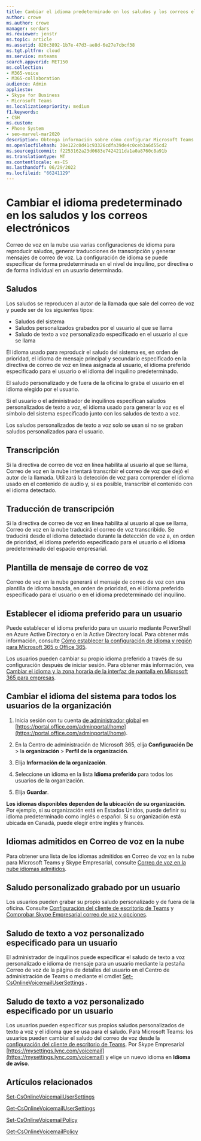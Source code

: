 ```yaml
---
title: Cambiar el idioma predeterminado en los saludos y los correos electrónicos
author: crowe
ms.author: crowe
manager: serdars
ms.reviewer: jenstr
ms.topic: article
ms.assetid: 820c3892-1b7e-47d3-ae8d-6e27e7cbcf38
ms.tgt.pltfrm: cloud
ms.service: msteams
search.appverid: MET150
ms.collection:
- M365-voice
- M365-collaboration
audience: Admin
appliesto:
- Skype for Business
- Microsoft Teams
ms.localizationpriority: medium
f1.keywords:
- CSH
ms.custom:
- Phone System
- seo-marvel-mar2020
description: Obtenga información sobre cómo configurar Microsoft Teams y Skype Empresarial usar otro idioma para el saludo de correo de voz predeterminado de su organización.
ms.openlocfilehash: 30e122c0d41c93326cdfa39de4c0ceb3a6d55cd2
ms.sourcegitcommit: f2253162a23d0683e7424211da1a0a8760c8a91b
ms.translationtype: MT
ms.contentlocale: es-ES
ms.lasthandoff: 06/29/2022
ms.locfileid: "66241129"
---
```

# <a name="change-the-default-language-for-greetings-and-emails"></a>Cambiar el idioma predeterminado en los saludos y los correos electrónicos

Correo de voz en la nube usa varias configuraciones de idioma para reproducir saludos, generar traducciones de transcripción y generar mensajes de correo de voz. La configuración de idioma se puede especificar de forma predeterminada en el nivel de inquilino, por directiva o de forma individual en un usuario determinado.

## <a name="greetings"></a>Saludos
Los saludos se reproducen al autor de la llamada que sale del correo de voz y puede ser de los siguientes tipos:

- Saludos del sistema
- Saludos personalizados grabados por el usuario al que se llama
- Saludo de texto a voz personalizado especificado en el usuario al que se llama

El idioma usado para reproducir el saludo del sistema es, en orden de prioridad, el idioma de mensaje principal y secundario especificado en la directiva de correo de voz en línea asignada al usuario, el idioma preferido especificado para el usuario o el idioma del inquilino predeterminado.

El saludo personalizado y de fuera de la oficina lo graba el usuario en el idioma elegido por el usuario.

Si el usuario o el administrador de inquilinos especifican saludos personalizados de texto a voz, el idioma usado para generar la voz es el símbolo del sistema especificado junto con los saludos de texto a voz.

Los saludos personalizados de texto a voz solo se usan si no se graban saludos personalizados para el usuario.

## <a name="transcription"></a>Transcripción
Si la directiva de correo de voz en línea habilita al usuario al que se llama, Correo de voz en la nube intentará transcribir el correo de voz que dejó el autor de la llamada. Utilizará la detección de voz para comprender el idioma usado en el contenido de audio y, si es posible, transcribir el contenido con el idioma detectado.

## <a name="transcription-translation"></a>Traducción de transcripción
Si la directiva de correo de voz en línea habilita al usuario al que se llama, Correo de voz en la nube traducirá el correo de voz transcribido. Se traducirá desde el idioma detectado durante la detección de voz a, en orden de prioridad, el idioma preferido especificado para el usuario o el idioma predeterminado del espacio empresarial.

## <a name="voicemail-message-template"></a>Plantilla de mensaje de correo de voz
Correo de voz en la nube generará el mensaje de correo de voz con una plantilla de idioma basada, en orden de prioridad, en el idioma preferido especificado para el usuario o en el idioma predeterminado del inquilino.

## <a name="setting-the-preferred-language-for-a-user"></a>Establecer el idioma preferido para un usuario
Puede establecer el idioma preferido para un usuario mediante PowerShell en Azure Active Directory o en la Active Directory local. Para obtener más información, consulte [Cómo establecer la configuración de idioma y región para Microsoft 365 o Office 365](/office365/troubleshoot/access-management/set-language-and-region).

Los usuarios pueden cambiar su propio idioma preferido a través de su configuración después de iniciar sesión. Para obtener más información, vea [Cambiar el idioma y la zona horaria de la interfaz de pantalla en Microsoft 365 para empresas](https://support.office.com/article/change-your-display-language-and-time-zone-in-microsoft-365-for-business-6f238bff-5252-441e-b32b-655d5d85d15b?ui=en-US&rs=en-US&ad=US).

## <a name="change-the-system-language-for-everyone-in-your-organization"></a>Cambiar el idioma del sistema para todos los usuarios de la organización

1. Inicia sesión con tu cuenta [de administrador global](https://support.office.com/article/da585eea-f576-4f55-a1e0-87090b6aaa9d) en [https://portal.office.com/adminportal/home](https://portal.office.com/adminportal/home).

2. En la Centro de administración de Microsoft 365, elija **Configuración De** >  la **organización** > **Perfil de la organización**.

3. Elija **Información de la organización**.

4. Seleccione un idioma en la lista **Idioma preferido** para todos los usuarios de la organización.

5. Elija **Guardar**.

**Los idiomas disponibles dependen de la ubicación de su organización**. Por ejemplo, si su organización está en Estados Unidos, puede definir su idioma predeterminado como inglés o español. Si su organización está ubicada en Canadá, puede elegir entre inglés y francés.

## <a name="supported-languages-in-cloud-voicemail"></a>Idiomas admitidos en Correo de voz en la nube
Para obtener una lista de los idiomas admitidos en Correo de voz en la nube para Microsoft Teams y Skype Empresarial, consulte [Correo de voz en la nube idiomas admitidos](languages-for-voicemail-greetings-and-messages.md).
  

## <a name="custom-greeting-recorded-by-a-user"></a>Saludo personalizado grabado por un usuario
Los usuarios pueden grabar su propio saludo personalizado y de fuera de la oficina. Consulte [Configuración del cliente de escritorio de Teams](https://support.office.com/article/manage-your-call-settings-in-teams-456cb611-3477-496f-b31a-6ab752a7595f) y [Comprobar Skype Empresarial correo de voz y opciones](https://support.office.com/article/2deea7f8-831f-4e85-a0d4-b34da55945a8).

## <a name="custom-text-to-speech-greeting-specified-for-a-user"></a>Saludo de texto a voz personalizado especificado para un usuario
El administrador de inquilinos puede especificar el saludo de texto a voz personalizado e idioma de mensaje para un usuario mediante la pestaña Correo de voz de la página de detalles del usuario en el Centro de administración de Teams o mediante el cmdlet [Set-CsOnlineVoicemailUserSettings](/powershell/module/skype/set-csonlinevoicemailusersettings) .

## <a name="custom-text-to-speech-greeting-specified-by-a-user"></a>Saludo de texto a voz personalizado especificado por un usuario
Los usuarios pueden especificar sus propios saludos personalizados de texto a voz y el idioma que se usa para el saludo. Para Microsoft Teams: los usuarios pueden cambiar el saludo del correo de voz desde la [configuración del cliente de escritorio de Teams](https://support.office.com/article/manage-your-call-settings-in-teams-456cb611-3477-496f-b31a-6ab752a7595f). Por Skype Empresarial [https://mysettings.lync.com/voicemail](https://mysettings.lync.com/voicemail) y elige un nuevo idioma en **Idioma de aviso**. 


## <a name="related-articles"></a>Artículos relacionados

[Set-CsOnlineVoicemailUserSettings](/powershell/module/skype/set-csonlinevoicemailusersettings)

[Get-CsOnlineVoicemailUserSettings](/powershell/module/skype/get-csonlinevoicemailusersettings)

[Set-CsOnlineVoicemailPolicy](/powershell/module/skype/set-csonlinevoicemailpolicy)

[Get-CsOnlineVoicemailPolicy](/powershell/module/skype/get-csonlinevoicemailpolicy)
